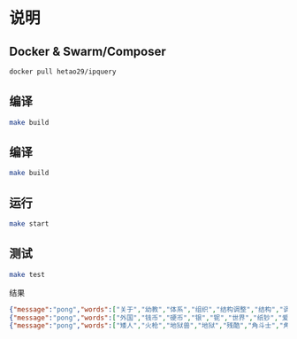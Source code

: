 # 说明

## Docker & Swarm/Composer
```bash
docker pull hetao29/ipquery
```

## 编译
```bash
make build
```

## 编译
```bash
make build
```


## 运行

```bash
make start
```

## 测试

```bash
make test
```
结果
```json
{"message":"pong","words":["关于","幼教","体系","组织","结构调整","结构","调整","等","的","通知"]}curl "http://127.0.0.1:8020/words?key=外国钱币硬币银铌世界纸钞爱藏"
{"message":"pong","words":["外国","钱币","硬币","银","铌","世界","纸钞","爱","藏"]}curl "http://127.0.0.1:8020/words?key=矮人火枪地狱兽残酷角斗士的军刺"
{"message":"pong","words":["矮人","火枪","地狱兽","地狱","残酷","角斗士","角斗","的","军","刺"]}
```
